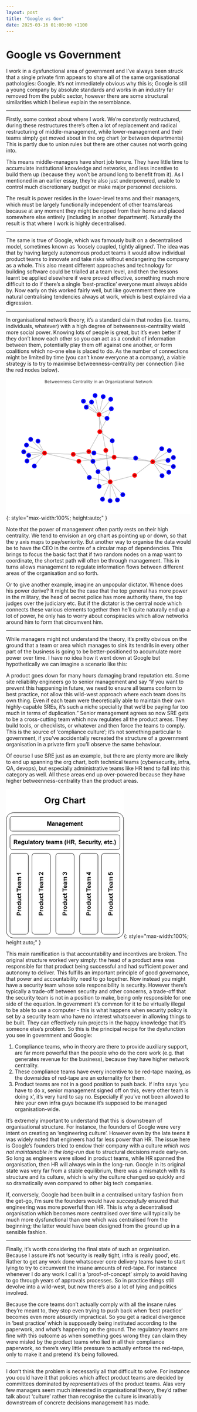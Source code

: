 ```yaml
---
layout: post
title: "Google vs Gov"
date: 2025-03-16 01:00:00 +1100
---
```


# Google vs Government

I work in a dysfunctional area of government and I’ve always been struck that a single private firm appears to share all of the same organisational pathologies: Google. It’s not immediately obvious why this is; Google is still a young company by absolute standards and works in an industry far removed from the public sector, however there are some structural similarities which I believe explain the resemblance. 

***

Firstly, some context about where I work. We’re constantly restructured, during these restructures there’s often a lot of replacement and radical restructuring of middle-management, while lower-management and their teams simply get moved about in the org chart (or between departments) This is partly due to union rules but there are other causes not worth going into. 

This means middle-managers have short job tenure. They have little time to accumulate institutional knowledge and networks, and less incentive to build them up (because they won’t be around long to benefit from it). As I mentioned in an earlier essay, they’re also just underpowered, unable to control much discretionary budget or make major personnel decisions. 

The result is power resides in the lower-level teams and their managers, which must be largely functionally independent of other teams/areas because at any moment they might be ripped from their home and placed somewhere else entirely (including in another department). Naturally the result is that where I work is highly decentralised. 

***

The same is true of Google, which was famously built on a decentralised model, sometimes known as ‘loosely coupled, tightly aligned’. The idea was that by having largely autonomous product teams it would allow individual product teams to innovate and take risks without endangering the company as a whole. This also meant different approaches and technology for building software could be trialled at a team level, and then the lessons learnt be applied elsewhere if were proved effective, something much more difficult to do if there’s a single ‘best-practice’ everyone must always abide by. 
Now early on this worked fairly well, but like government there are natural centralising tendencies always at work, which is best explained via a digression.

*** 

In organisational network theory, it’s a standard claim that nodes (i.e. teams, individuals, whatever) with a high degree of betweenness-centrality wield more social power. Knowing lots of people is great, but it’s even better if they don’t know each other so you can act as a conduit of information between them, potentially play them off against one another, or form coalitions which no-one else is placed to do. As the number of connections might be limited by time (you can’t know everyone at a company), a viable strategy is to try to maximise betweenness-centrality per connection (like the red nodes below).

![Betweenness centrality](/assets/network_v2.png){: style="max-width:100%; height:auto;" }

Note that the power of management often partly rests on their high centrality. We tend to envision an org chart as pointing up or down, so that the y axis maps to pay/seniority. But another way to organise the data would be to have the CEO in the centre of a circular map of dependencies. This brings to focus the basic fact that if two random nodes on a map want to coordinate, the shortest path will often be through management. This in turns allows management to regulate information flows between different areas of the organisation and so forth.

Or to give another example, imagine an unpopular dictator. Whence does his power derive? It might be the case that the top general has more power in the military, the head of secret police has more authority there, the top judges over the judiciary etc. But if the dictator is the central node which connects these various elements together then he’ll quite naturally end up a lot of power, he only has to worry about conspiracies which allow networks around him to form that circumvent him. 

***

While managers might not understand the theory, it’s pretty obvious on the ground that a team or area which manages to sink its tendrils in every other part of the business is going to be better-positioned to accumulate more power over time. I have no idea how it went down at Google but hypothetically we can imagine a scenario like this:

A product goes down for many hours damaging brand reputation etc. Some site reliability engineers go to senior management and say “if you want to prevent this happening in future, we need to ensure all teams conform to best practice, not allow this wild-west approach where each team does its own thing. Even if each team were theoretically able to maintain their own highly-capable SREs, it’s such a niche speciality that we’d be paying far too much in terms of duplication.” Senior management agrees so now SRE gets to be a cross-cutting team which now regulates all the product areas. They build tools, or checklists, or whatever and then force the teams to comply. This is the source of ‘compliance culture’; it’s not something particular to government, if you’ve accidentally recreated the structure of a government organisation in a private firm you’ll observe the same behaviour.

Of course I use SRE just as an example, but there are plenty more are likely to end up spanning the org chart, both technical teams (cybersecurity, infra, QA, devops), but especially administrative teams like HR tend to fall into this category as well. All these areas end up over-powered because they have higher betweenness-centrality than the product areas.

![Org chart](/assets/org.png){: style="max-width:100%; height:auto;" }

This main ramification is that accountability and incentives are broken. The original structure worked very simply: the head of a product area was responsible for that product being successful and had sufficient power and autonomy to deliver. This fulfills an important principle of good governance, that power and accountability need to go together.
Now instead you might have a security team whose sole responsibility is security. However there’s typically a trade-off between security and other concerns, a trade-off that the security team is not in a position to make, being only responsible for one side of the equation. In government it’s common for it to be virtually illegal to be able to use a computer - this is what happens when security policy is set by a security team who have no interest whatsoever in allowing things to be built. They can effectively ruin projects in the happy knowledge that it’s someone else’s problem.
So this is the principal recipe for the dysfunction you see in government and Google:

1.	Compliance teams, who in theory are there to provide auxiliary support, are far more powerful than the people who do the core work (e.g. that generates revenue for the business), because they have higher network centrality. 
2.	These compliance teams have every incentive to be red-tape maxing, as the downsides of red-tape are an externality for them. 
3.	Product teams are not in a good position to push back. If infra says ‘you have to do x, senior management signed off on this, every other team is doing x’, it’s very hard to say no. Especially if you’ve not been allowed to hire your own infra guys because it’s supposed to be managed organisation-wide.

It’s extremely important to understand that this is downstream of organisational structure. For instance, the founders of Google were very intent on creating an ‘engineering culture’. However even by the late teens it was widely noted that engineers had far less power than HR. The issue here is Google’s founders tried to endow their company with a culture *which was not maintainable in the long-run* due to structural decisions made early-on. So long as engineers were siloed in product teams, while HR spanned the organisation, then HR will always win in the long-run. Google in its original state was very far from a stable equilibrium, there was a mismatch with its structure and its culture, which is why the culture changed so quickly and so dramatically even compared to other big tech companies.  

If, conversely, Google had been built in a centralised unitary fashion from the get-go, I’m sure the founders would have *successfully* ensured that engineering was more powerful than HR. This is why a decentralised organisation which becomes more centralised over time will typically be much more dysfunctional than one which was centralised from the beginning; the latter would have been designed from the ground up in a sensible fashion. 

*** 

Finally, it’s worth considering the final state of such an organisation. Because I assure it’s not ‘security is really tight, infra is really good’, etc. Rather to get any work done whatsoever core delivery teams have to start lying to try to circumvent the insane amounts of red-tape. For instance whenever I do any work I call it a ‘proof-of-concept’ simply to avoid having to go through years of approvals processes. So in practice things still devolve into a wild-west, but now there’s also a lot of lying and politics involved. 

Because the core teams don’t actually comply with all the insane rules they’re meant to, they stop even trying to push back when ‘best practice’ becomes even more absurdly impractical. So you get a radical divergence in ‘best practice’ which is supposedly being instituted according to the paperwork, and what’s happening on the ground. The regulatory teams are fine with this outcome as when something goes wrong they can claim they were misled by the product teams who lied in all their compliance paperwork, so there’s very little pressure to actually enforce the red-tape, only to make it and pretend it’s being followed.  

***

I don’t think the problem is necessarily all that difficult to solve. For instance you could have it that policies which affect product teams are decided by committees dominated by representatives of the product teams. Alas very few managers seem much interested in organisational theory, they’d rather talk about ‘culture’ rather than recognise the culture is invariably downstream of concrete decisions management has made. 
